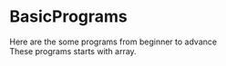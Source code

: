 # BasicPrograms
Here are the some programs from beginner to advance
<br>
These programs starts with array.

